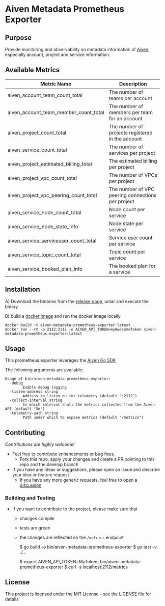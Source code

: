 # Aiven Metadata Prometheus Exporter

## Purpose

Provide monitoring and observability on metadata information of [Aiven](https://aiven.io/), especially account, project and service
  information.

## Available Metrics

| Metric Name                           | Description |
|---------------------------------------|---|
| aiven_account_team_count_total        | The number of teams per account|
| aiven_account_team_member_count_total | The number of members per team for an account|
| aiven_project_count_total             | The number of projects registered in the account|
| aiven_service_count_total             | The number of services per project|
| aiven_project_estimated_billing_total | The estimated billing per project|
| aiven_project_vpc_count_total         | The number of VPCs per project|
| aiven_project_vpc_peering_count_total | The number of VPC peering connections per project|
| aiven_service_node_count_total        | Node count per service|
| aiven_service_node_state_info         | Node state per service|
| aiven_service_serviceuser_count_total | Service user count per service|
| aiven_service_topic_count_total       | Topic count per service|
| aiven_service_booked_plan_info        | The booked plan for a service|

## Installation

A) Download the binaries from the [release page](https://github.com/idealo/aiven-metadata-prometheus-exporter/releases), untar and execute the binary

B) build a [docker image](Dockerfile) and run the docker image locally
  
    docker build -t aiven-metadata-prometheus-exporter:latest .
    docker run --rm -p 2112:2112 -e AIVEN_API_TOKEN=myAwesomeToken aiven-metadata-prometheus-exporter:latest

## Usage

This prometheus exporter leverages the [Aiven Go SDK](https://github.com/aiven/aiven-go-client)

The following arguments are available:

    Usage of bin/aiven-metadata-prometheus-exporter:
      -debug
            Enable debug logging
      -listen-address string
            Address to listen on for telemetry (default ":2112")
      -collect-interval string
            In which interval shall the metrics collected from the Aiven API (default "5m")
      -telemetry-path string
            Path under which to expose metrics (default "/metrics")


## Contributing

*Contributions are highly welcome!*

* Feel free to contribute enhancements or bug fixes.
  * Fork this repo, apply your changes and create a PR pointing to this repo and the develop branch
* If you have any ideas or suggestions, please open an issue and describe your idea or feature request
  * If you have any more generic requests, feel free to open a [discussion](https://github.com/idealo/aiven-metadata-prometheus-exporter/discussions) 

### Building and Testing

* If you want to contribute to the project, please make sure that
  * changes compile
  * tests are green
  * the changes are reflected on the `/metrics` endpoint 


    $ go build -o bin/aiven-metadata-prometheus-exporter
    $ go test -v ./...

    $ export AIVEN_API_TOKEN=MyToken; bin/aiven-metadata-prometheus-exporter
    $ curl -s localhost:2112/metrics

## License

This project is licensed under the MIT License - see the LICENSE file for details
